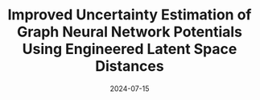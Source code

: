 ---
title: "Improved Uncertainty Estimation of Graph Neural Network Potentials Using Engineered Latent Space Distances"
collection: publications
permalink: /publication/2024-07-15_uq_engineered_latent_spaces
excerpt: 'We show that conformal prediction methods, with our novel latent space distance improvements, are the most well-calibrated and efficient approach for uncertainty quantification of relaxed energy calculations'
date: 2024-07-15
venue: 'arXiv'
paperurl: 'https://arxiv.org/abs/2407.10844'
image: '../images/uq_engineered_latent_spaces.png'
citation: '<b>Joseph Musielewicz</b>, Janice Lan, and Matt Uyttendaele "Improved Uncertainty Estimation of Graph Neural Network Potentials Using Engineered Latent Space Distances"; <i>preprint arXiv:2407.10844</i> (2024).'
---